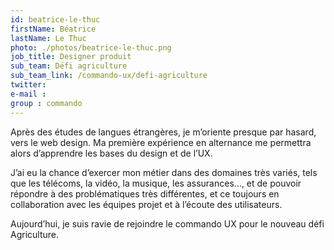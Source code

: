 ```yaml
---
id: beatrice-le-thuc
firstName: Béatrice
lastName: Le Thuc
photo: ./photos/beatrice-le-thuc.png
job_title: Designer produit
sub_team: Défi agriculture
sub_team_link: /commando-ux/defi-agriculture
twitter:
e-mail :
group : commando
---
```


Après des études de langues étrangères, je m’oriente presque par hasard, vers le web design. Ma première expérience en alternance me permettra alors d’apprendre les bases du design et de l’UX. 

J’ai eu la chance d’exercer mon métier dans des domaines très variés, tels que les télécoms, la vidéo, la musique, les assurances…, et de pouvoir répondre à des problématiques très différentes, et ce toujours en collaboration avec les équipes projet et à l’écoute des utilisateurs.

Aujourd’hui, je suis ravie de rejoindre le commando UX pour le nouveau défi Agriculture.
